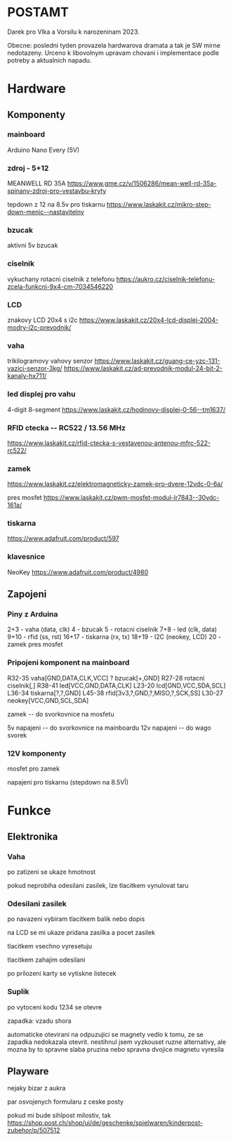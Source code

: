# POSTAMT

Darek pro Vlka a Vorsilu k narozeninam 2023.

Obecne: posledni tyden provazela hardwarova dramata a tak je SW mirne nedotazeny. Urceno k libovolnym upravam chovani i implementace podle potreby a aktualnich napadu.

# Hardware

## Komponenty

### mainboard

Arduino Nano Every (5V)

### zdroj - 5+12

MEANWELL RD 35A
https://www.gme.cz/v/1506286/mean-well-rd-35a-spinany-zdroj-pro-vestavbu-kryty

tepdown z 12 na 8.5v pro tiskarnu
https://www.laskakit.cz/mikro-step-down-menic--nastavitelny

### bzucak

aktivni 5v bzucak

### ciselnik

vykuchany rotacni ciselnik z telefonu
https://aukro.cz/ciselnik-telefonu-zcela-funkcni-9x4-cm-7034546220

### LCD 

znakovy LCD 20x4 s i2c
https://www.laskakit.cz/20x4-lcd-displej-2004-modry-i2c-prevodnik/

### vaha

trikilogramovy vahovy senzor
https://www.laskakit.cz/guang-ce-yzc-131-vazici-senzor-3kg/
https://www.laskakit.cz/ad-prevodnik-modul-24-bit-2-kanaly-hx711/

### led displej pro vahu

4-digit 8-segment
https://www.laskakit.cz/hodinovy-displej-0-56--tm1637/

### RFID ctecka -- RC522 / 13.56 MHz

https://www.laskakit.cz/rfid-ctecka-s-vestavenou-antenou-mfrc-522-rc522/

### zamek

https://www.laskakit.cz/elektromagneticky-zamek-pro-dvere-12vdc-0-6a/

pres mosfet
https://www.laskakit.cz/pwm-mosfet-modul-lr7843--30vdc-161a/

### tiskarna

https://www.adafruit.com/product/597

### klavesnice

NeoKey
https://www.adafruit.com/product/4980

## Zapojeni

### Piny z Arduina

2+3 - vaha (data, clk)
4 - bzucak
5 - rotacni ciselnik
7+8 - led (clk, data)
9+10 - rfid (ss, rst)
16+17 - tiskarna (rx, tx)
18+19 - I2C (neokey, LCD)
20 - zamek pres mosfet

### Pripojeni komponent na mainboard

R32-35 vaha[GND,DATA,CLK,VCC]
? bzucak[+,GND]
R27-28 rotacni ciselnik[*,*]
R38-41 led[VCC,GND,DATA,CLK]
L23-20 lcd[GND,VCC,SDA,SCL]
L36-34 tiskarna[?,?,GND]
L45-38 rfid[3v3,?,GND,?,MISO,?,SCK,SS]
L30-27 neokey[VCC,GND,SCL,SDA]

zamek -- do svorkovnice na mosfetu

5v napajeni -- do svorkovnice na mainboardu
12v napajeni -- do wago svorek

### 12V komponenty

mosfet pro zamek

napajeni pro tiskarnu (stepdown na 8.5VÎ)

# Funkce

## Elektronika

### Vaha

po zatizeni se ukaze hmotnost

pokud neprobiha odesilani zasilek, lze tlacitkem vynulovat taru

### Odesilani zasilek

po navazeni vybiram tlacitkem balik nebo dopis

na LCD se mi ukaze pridana zasilka a pocet zasilek

tlacitkem vsechno vyresetuju

tlacitkem zahajim odesilani

po prilozeni karty se vytiskne listecek

### Suplik

po vytoceni kodu 1234 se otevre

zapadka: vzadu shora

automaticke otevirani na odpuzujici se magnety vedlo k tomu, ze se zapadka nedokazala otevrit. nestihnul jsem vyzkouset ruzne alternativy, ale mozna by to spravne slaba pruzina nebo spravna dvojice magnetu vyresila

## Playware

nejaky bizar z aukra

par osvojenych formularu z ceske posty

pokud mi bude sihlpost milostiv, tak https://shop.post.ch/shop/ui/de/geschenke/spielwaren/kinderpost-zubehor/p/507512
